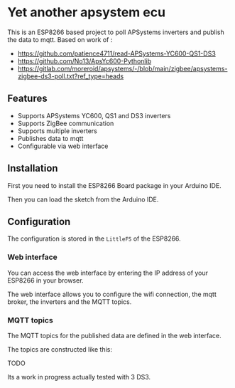 # Yet another apsystem ecu

This is an ESP8266 based project to poll APSystems inverters and publish the data to mqtt.
Based on work of :  
- https://github.com/patience4711/read-APSystems-YC600-QS1-DS3
- https://github.com/No13/ApsYc600-Pythonlib
- https://gitlab.com/moreroid/apsystems/-/blob/main/zigbee/apsystems-zigbee-ds3-poll.txt?ref_type=heads

## Features

- Supports APSystems YC600, QS1 and DS3 inverters
- Supports ZigBee communication
- Supports multiple inverters
- Publishes data to mqtt
- Configurable via web interface

## Installation

First you need to install the ESP8266 Board package in your Arduino IDE.

Then you can load the sketch from the Arduino IDE.

## Configuration

The configuration is stored in the `LittleFS` of the ESP8266.

### Web interface

You can access the web interface by entering the IP address of your ESP8266 in your browser.

The web interface allows you to configure the wifi connection, the mqtt broker, the inverters and the MQTT topics.

### MQTT topics

The MQTT topics for the published data are defined in the web interface.

The topics are constructed like this:

TODO



Its a work in progress actually tested with 3 DS3.




